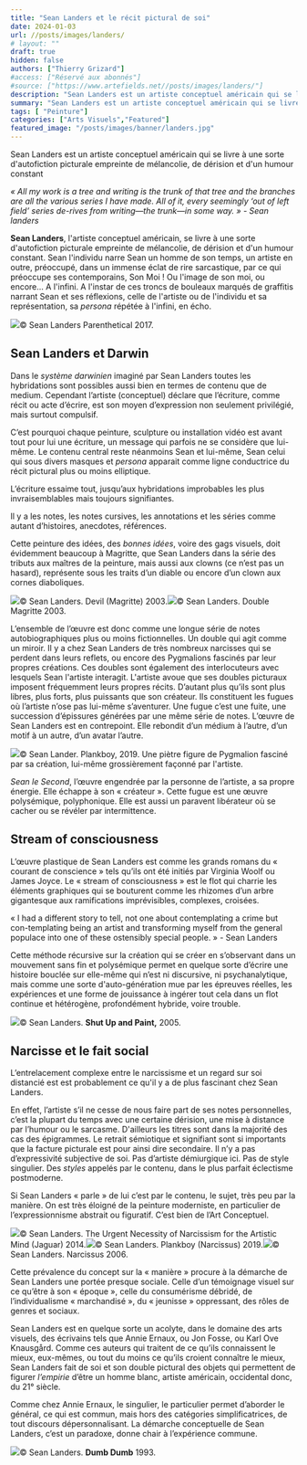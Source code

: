 ```yaml
---
title: "Sean Landers et le récit pictural de soi"
date: 2024-01-03
url: //posts/images/landers/
# layout: ""
draft: true
hidden: false
authors: ["Thierry Grizard"]
#access: ["Réservé aux abonnés"]
#source: ["https://www.artefields.net//posts/images/landers/"]
description: "Sean Landers est un artiste conceptuel américain qui se livre à une sorte d'autofiction picturale empreinte de mélancolie, de dérision et d'un humour constant"
summary: "Sean Landers est un artiste conceptuel américain qui se livre à une sorte d'autofiction picturale empreinte de mélancolie, de dérision et d'un humour constant"
tags: [ "Peinture"]
categories: ["Arts Visuels","Featured"]
featured_image: "/posts/images/banner/landers.jpg"
---
```

Sean Landers est un artiste conceptuel américain qui se livre à une sorte d'autofiction picturale empreinte de mélancolie, de dérision et d'un humour constant


*« All my work is a tree and writing is the trunk of that tree and the branches are all the various series I have made. All of it, every seemingly ‘out of left field’ series de-rives from writing—the trunk—in some way. » - Sean landers*

**Sean Landers**, l'artiste conceptuel américain, se livre à une sorte d'autofiction picturale empreinte de mélancolie, de dérision et d'un humour constant. Sean l'individu narre Sean un homme de son temps, un artiste en outre, préoccupé, dans un immense éclat de rire sarcastique, par ce qui préoccupe ses contemporains, Son Moi ! Ou l'image de son moi, ou encore... A l'infini. A l'instar de ces troncs de bouleaux marqués de graffitis narrant Sean et ses réflexions, celle de l'artiste ou de l'individu et sa représentation, sa *persona* répétée à l'infini, en écho.

![](/posts/images/landers/sean-landers.0001-3.jpg)© Sean Landers Parenthetical 2017.

## Sean Landers et Darwin

Dans le *système darwinien* imaginé par Sean Landers toutes les hybridations sont possibles aussi bien en termes de contenu que de medium. Cependant l’artiste (conceptuel) déclare que l’écriture, comme récit ou acte d’écrire, est son moyen d’expression non seulement privilégié, mais surtout compulsif.

C’est pourquoi chaque peinture, sculpture ou installation vidéo est avant tout pour lui une écriture, un message qui parfois ne se considère que lui-même. Le contenu central reste néanmoins Sean et lui-même, Sean celui qui sous divers masques et *persona* apparait comme ligne conductrice du récit pictural plus ou moins elliptique.

L’écriture essaime tout, jusqu’aux hybridations improbables les plus invraisemblables mais toujours signifiantes.

Il y a les notes, les notes cursives, les annotations et les séries comme autant d’histoires, anecdotes, références.

Cette peinture des idées, des *bonnes idées*, voire des gags visuels, doit évidemment beaucoup à Magritte, que Sean Landers dans la série des tributs aux maîtres de la peinture, mais aussi aux clowns (ce n’est pas un hasard), représente sous les traits d’un diable ou encore d’un clown aux cornes diaboliques.

![](/posts/images/landers/sean-landers.0004-1.jpg)© Sean Landers. Devil (Magritte) 2003.![](/posts/images/landers/sean-landers.0005.jpg)© Sean Landers. Double Magritte 2003.

L’ensemble de l’œuvre est donc comme une longue série de notes autobiographiques plus ou moins fictionnelles. Un double qui agit comme un miroir. Il y a chez Sean Landers de très nombreux narcisses qui se perdent dans leurs reflets, ou encore des Pygmalions fascinés par leur propres créations. Ces doubles sont également des interlocuteurs avec lesquels Sean l'artiste interagit. L'artiste avoue que ses doubles picturaux imposent fréquemment leurs propres récits. D’autant plus qu’ils sont plus libres, plus forts, plus puissants que son créateur. Ils constituent les fugues où l’artiste n’ose pas lui-même s’aventurer. Une fugue c’est une fuite, une succession d’épissures générées par une même série de notes. L’œuvre de Sean Landers est en contrepoint. Elle rebondit d’un médium à l’autre, d’un motif à un autre, d’un avatar l’autre.

![](/posts/images/landers/sean-landers-plankboy.jpg)© Sean Lander. Plankboy, 2019. Une piètre figure de Pygmalion fasciné par sa création, lui-même grossièrement façonné par l'artiste.

*Sean le Second*, l’œuvre engendrée par la personne de l’artiste, a sa propre énergie. Elle échappe à son « créateur ». Cette fugue est une œuvre polysémique, polyphonique. Elle est aussi un paravent libérateur où se cacher ou se révéler par intermittence.

## Stream of consciousness

L’œuvre plastique de Sean Landers est comme les grands romans du « courant de conscience » tels qu’ils ont été initiés par Virginia Woolf ou James Joyce. Le « stream of consciousness » est le flot qui charrie les éléments graphiques qui se bouturent comme les rhizomes d’un arbre gigantesque aux ramifications imprévisibles, complexes, croisées.

« I had a different story to tell, not one about contemplating a crime but con-templating being an artist and transforming myself from the general populace into one of these ostensibly special people. » - Sean Landers

Cette méthode récursive sur la création qui se créer en s’observant dans un mouvement sans fin et polysémique permet en quelque sorte d’écrire une histoire bouclée sur elle-même qui n’est ni discursive, ni psychanalytique, mais comme une sorte d'auto-génération mue par les épreuves réelles, les expériences et une forme de jouissance à ingérer tout cela dans un flot continue et hétérogène, profondément hybride, voire trouble.

![](/posts/images/landers/sean-landers-shut-up-and-paint-2005.jpg)© Sean Landers. **Shut Up and Paint,** 2005.

## Narcisse et le fait social

L’entrelacement complexe entre le narcissisme et un regard sur soi distancié est est probablement ce qu'il y a de plus fascinant chez Sean Landers.

En effet, l’artiste s’il ne cesse de nous faire part de ses notes personnelles, c’est la plupart du temps avec une certaine dérision, une mise à distance par l’humour ou le sarcasme. D'ailleurs les titres sont dans la majorité des cas des épigrammes. Le retrait sémiotique et signifiant sont si importants que la facture picturale est pour ainsi dire secondaire. Il n’y a pas d’expressivité subjective de soi. Pas d’artiste démiurgique ici. Pas de style singulier. Des *styles* appelés par le contenu, dans le plus parfait éclectisme postmoderne. 

Si Sean Landers « parle » de lui c’est par le contenu, le sujet, très peu par la manière. On est très éloigné de la peinture moderniste, en particulier de l’expressionnisme abstrait ou figuratif. C’est bien de l’Art Conceptuel.

![](/posts/images/landers/sean-landers.0001-2-1.jpg)© Sean Landers. The Urgent Necessity of Narcissism for the Artistic Mind (Jaguar) 2014.![](/posts/images/landers/sean-landers.0003-1.jpg)© Sean Landers. Plankboy (Narcissus) 2019.![](/posts/images/landers/sean-landers.0002.jpg)© Sean Landers. Narcissus 2006.

Cette prévalence du concept sur la « manière » procure à la démarche de Sean Landers une portée presque sociale. Celle d’un témoignage visuel sur ce qu’être à son « époque », celle du consumérisme débridé, de l’individualisme « marchandisé », du « jeunisse » oppressant, des rôles de genres et sociaux.

Sean Landers est en quelque sorte un acolyte, dans le domaine des arts visuels, des écrivains tels que Annie Ernaux, ou Jon Fosse, ou Karl Ove Knausgård. Comme ces auteurs qui traitent de ce qu’ils connaissent le mieux, eux-mêmes, ou tout du moins ce qu’ils croient connaître le mieux, Sean Landers fait de soi et son double pictural des objets qui permettent de figurer *l’empirie* d’être un homme blanc, artiste américain, occidental donc, du 21° siècle.

Comme chez Annie Ernaux, le singulier, le particulier permet d’aborder le général, ce qui est commun, mais hors des catégories simplificatrices, de tout discours dépersonnalisant. La démarche conceptuelle de Sean Landers, c’est un paradoxe, donne chair à l’expérience commune.

![](/posts/images/landers/sean-landers-chachi-1998.png)© Sean Landers. **Dumb Dumb** 1993.